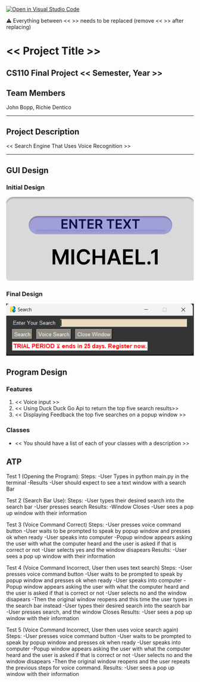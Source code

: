 [![Open in Visual Studio Code](https://classroom.github.com/assets/open-in-vscode-718a45dd9cf7e7f842a935f5ebbe5719a5e09af4491e668f4dbf3b35d5cca122.svg)](https://classroom.github.com/online_ide?assignment_repo_id=14588441&assignment_repo_type=AssignmentRepo)

:warning: Everything between << >> needs to be replaced (remove << >> after replacing)

# << Project Title >>
## CS110 Final Project  << Semester, Year >>

## Team Members

John Bopp, Richie Dentico

***

## Project Description

<< Search Engine That Uses Voice Recognition >>

***    

## GUI Design

### Initial Design

![initial gui](assets/firstgui.png)

### Final Design

![final gui](assets/finalgui.png)

## Program Design

### Features

1. << Voice input >>
2. << Using Duck Duck Go Api to return the top five search results>>
3. << Displaying Feedback the top five searches on a popup window >>


### Classes

- << You should have a list of each of your classes with a description >>

## ATP
Test 1 (Opening the Program):
Steps:
-User Types in python main.py in the terminal
-Results
-User should expect to see a text window with a search Bar

Test 2 (Search Bar Use):
Steps:
-User types their desired search into the search bar
-User presses search
Results:
-Window Closes
-User sees a pop up window with their information

Test 3 (Voice Command Correct)
Steps:
-User presses voice command button
-User waits to be prompted to speak by popup window and presses ok when ready
-User speaks into computer
-Popup window appears asking the user with what the computer heard and the user is asked if that is correct or not
-User selects yes and the window disapears
Results:
-User sees a pop up window with their information

Test 4 (Voice Command Incorrect, User then uses text search)
Steps:
-User presses voice command button
-User waits to be prompted to speak by popup window and presses ok when ready
-User speaks into computer
-Popup window appears asking the user with what the computer heard and the user is asked if that is correct or not
-User selects no and the window disapears
-Then the original window reopens and this time the user types in the search bar instead
-User types their desired search into the search bar
-User presses search, and the window Closes
Results:
-User sees a pop up window with their information

Test 5 (Voice Command Incorrect, User then uses voice search again)
Steps:
-User presses voice command button
-User waits to be prompted to speak by popup window and presses ok when ready
-User speaks into computer
-Popup window appears asking the user with what the computer heard and the user is asked if that is correct or not
-User selects no and the window disapears
-Then the original window reopens and the user repeats the previous steps for voice command.
Results:
-User sees a pop up window with their information






